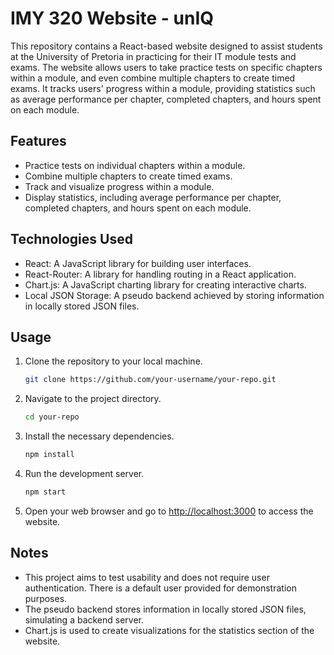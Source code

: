 # IMY 320 Website - unIQ

This repository contains a React-based website designed to assist students at the University of Pretoria in practicing for their IT module tests and exams. The website allows users to take practice tests on specific chapters within a module, and even combine multiple chapters to create timed exams. It tracks users' progress within a module, providing statistics such as average performance per chapter, completed chapters, and hours spent on each module.

## Features

- Practice tests on individual chapters within a module.
- Combine multiple chapters to create timed exams.
- Track and visualize progress within a module.
- Display statistics, including average performance per chapter, completed chapters, and hours spent on each module.

## Technologies Used

- React: A JavaScript library for building user interfaces.
- React-Router: A library for handling routing in a React application.
- Chart.js: A JavaScript charting library for creating interactive charts.
- Local JSON Storage: A pseudo backend achieved by storing information in locally stored JSON files.

## Usage

1. Clone the repository to your local machine.
   ```bash
   git clone https://github.com/your-username/your-repo.git
   ```

2. Navigate to the project directory.
   ```bash
   cd your-repo
   ```

3. Install the necessary dependencies.
   ```bash
   npm install
   ```

4. Run the development server.
   ```bash
   npm start
   ```

5. Open your web browser and go to [http://localhost:3000](http://localhost:3000) to access the website.

## Notes

- This project aims to test usability and does not require user authentication. There is a default user provided for demonstration purposes.
- The pseudo backend stores information in locally stored JSON files, simulating a backend server.
- Chart.js is used to create visualizations for the statistics section of the website.
